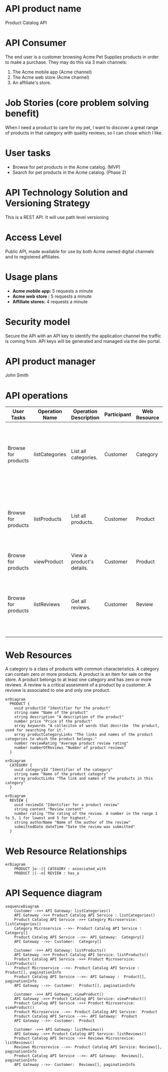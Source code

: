 


# API product name
Product Catalog API

# API Consumer
The end user is a customer browsing Acme Pet Supplies products in order to make a purchase. They may do this via 3 main channels: 
1. The Acme mobile app (Acme channel)
2. The Acme web store (Acme channel)
3. An affiliate's store. 


# Job Stories (core problem solving benefit)

When I need a product to care for my pet, I want to discover a great range of products in that category with quality reviews, so I can chose which I like.

# User tasks
- Browse for pet products in the Acme catalog. (MVP)
- Search for pet products in the Acme catalog. (Phase 2)


# API Technology Solution and Versioning Strategy
This is a REST API. It will use path level versioning 

# Access Level
Public API, made available for use by both Acme owned digital channels and to registered affiliates. 

# Usage plans
- **Acme mobile app:** 5 requests a minute
- **Acme  web store :** 5 requests a minute
- **Affiliate stores:** 4 requests a minute


# Security model
Secure the API with an API key to identify the application channel the traffic is coming from. API keys will be generated and managed via the dev portal. 

# API product manager
John Smith

# API operations
|User Tasks| Operation Name| Operation Description |Participant| Web Resource | Request | Response | HTTP Method| Resource Path| Response Code|   
|-----------|-----------|-----------|-----------|-----------|-----------|-----------|-----------|-----------|-----------|
|Browse for products| listCategories |List all categories. | Customer | Category | Filter by field, sort by field, order direction, page size, page cursor  | Category[], PaginationInfo | GET | /categories | 200 |
|Browse for products| listProducts |List all products. | Customer | Product| Filter by field, sort by field, order direction, page size, page cursor | Product[], PaginationInfo | GET | /products |  200 |
|Browse for products| viewProduct |View a product's details. | Customer | Product | Product ID   | Product | GET | /products/{productId} | 200 |
|Browse for products| listReviews |Get all reviews. | Customer | Review |  Filter by field, sort by field, order direction, page size, page cursor | Reviews[], PaginationInfo | GET | /reviews |  200 |


# Web Resources

A category is a class of products with common characteristics. A category can contain zero or more products. 
A product is an item for sale on the store. A product belongs to at least one category and has zero or more reviews. 
A review is a critical assesment of a product by a customer. A revivew is associated to one and only one product.


```mermaid
erDiagram
  PRODUCT { 
    uuid productId "Identifier for the product"
    string name "Name of the product"
    string description "A description of the product"
    number price "Price of the product"
    array keywords "A colleciton of words that describe  the product, used for searching for it."
    array productCategoryLinks "The links and names of the product categories to which the product belongs."
    number reviewRating "Average product review rating"
    number numberOfReviews "Number of product reviews"
  }    
```

```mermaid
erDiagram  
  CATEGORY {
    uuid categoryId "Identifier of the category"
    string name "Name of the product category"
    array productLinks "The link and names of the products in this category"
  }
```

```mermaid
erDiagram  
  REVIEW {
    uuid reviewId "Identifier for a product review"
    string content "Review content"
    number rating "The rating of the review. A number in the range 1 to 5, 1 for lowest and 5 for highest."
    string authorName "Name of the author of the review"
    submittedDate dateTime "Date the review was submitted"
  }
```

# Web Resource Relationships

```mermaid
erDiagram
    PRODUCT }o--|{ CATEGORY : associated_with
    PRODUCT ||--o{ REVIEW : has_a
```


# API Sequence diagram

```mermaid 
sequenceDiagram
    Customer ->>+ API Gateway: listCategories()
    API Gateway ->>+ Product Catalog API Service : listCategories()
    Product Catalog API Service ->>+ Category Microservice: listCategories()
    Category Microservice -->>- Product Catalog API Service :  Category[]
    Product Catalog API Service -->>- API Gateway:  Category[]
    API Gateway -->>- Customer:  Category[]

    Customer ->>+ API Gateway: listProducts()
    API Gateway ->>+ Product Catalog API Service: listProducts()
    Product Catalog API Service ->>+ Product Microservice: listProducts()
    Product Microservice -->>- Product Catalog API Service :  Product[], paginationInfo
    Product Catalog API Service -->>- API Gateway :  Product[], paginationInfo
    API Gateway -->>- Customer:  Product[], paginationInfo

    Customer ->>+ API Gateway: viewProduct()
    API Gateway ->>+ Product Catalog API Service: viewProduct()
    Product Catalog API Service ->>+ Product Microservice: viewProduct()
    Product Microservice -->>- Product Catalog API Service:  Product
    Product Catalog API Service -->>- API Gateway:  Product
    API Gateway -->>- Customer:  Product

    Customer ->>+ API Gateway: listReviews()
    API Gateway ->>+ Product Catalog API Service: listReviews()
    Product Catalog API Service ->>+ Reviews Microsrevice: listReviews()
    Reviews Microsrevice -->>- Product Catalog API Service: Reviews[], paginationInfo
    Product Catalog API Service -->>- API Gateway:  Reviews[], paginationInfo
    API Gateway -->>- Customer:  Reviews[], paginationInfo
   
```            







